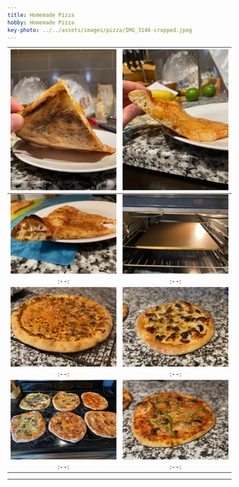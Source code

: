 ```yaml
---
title: Homemade Pizza
hobby: Homemade Pizza
key-photo: ../../assets/images/pizza/IMG_3146-cropped.jpeg
---
```


| ![Pizza](../../assets/images/pizza/IMG_3144.jpeg) | ![Pizza](../../assets/images/pizza/IMG_3145.jpeg)
|:--:|:--:|
| ![Pizza](../../assets/images/pizza/IMG_3146.jpeg) | ![Pizza](../../assets/images/pizza/IMG_3142.jpeg)
|:--:|:--:|
| ![Pizza](../../assets/images/pizza/IMG_2992.jpeg) | ![Pizza](../../assets/images/pizza/IMG_3072.jpeg) |
|:--:|:--:|
| ![Pizza](../../assets/images/pizza/IMG_3129.jpeg) | ![Pizza](../../assets/images/pizza/IMG_3074.jpeg)
|:--:|:--:|

---